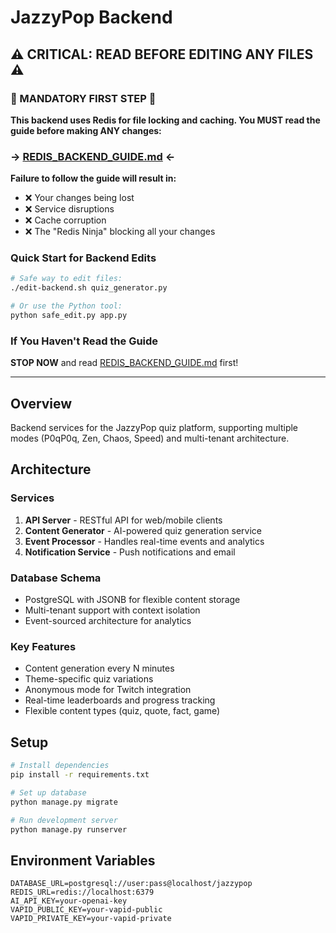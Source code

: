 # JazzyPop Backend

## ⚠️ CRITICAL: READ BEFORE EDITING ANY FILES ⚠️

### 🚨 MANDATORY FIRST STEP 🚨

**This backend uses Redis for file locking and caching. You MUST read the guide before making ANY changes:**

### → [**REDIS_BACKEND_GUIDE.md**](../REDIS_BACKEND_GUIDE.md) ←

**Failure to follow the guide will result in:**
- ❌ Your changes being lost
- ❌ Service disruptions  
- ❌ Cache corruption
- ❌ The "Redis Ninja" blocking all your changes

### Quick Start for Backend Edits
```bash
# Safe way to edit files:
./edit-backend.sh quiz_generator.py

# Or use the Python tool:
python safe_edit.py app.py
```

### If You Haven't Read the Guide
**STOP NOW** and read [REDIS_BACKEND_GUIDE.md](../REDIS_BACKEND_GUIDE.md) first!

---

## Overview
Backend services for the JazzyPop quiz platform, supporting multiple modes (P0qP0q, Zen, Chaos, Speed) and multi-tenant architecture.

## Architecture

### Services
1. **API Server** - RESTful API for web/mobile clients
2. **Content Generator** - AI-powered quiz generation service
3. **Event Processor** - Handles real-time events and analytics
4. **Notification Service** - Push notifications and email

### Database Schema
- PostgreSQL with JSONB for flexible content storage
- Multi-tenant support with context isolation
- Event-sourced architecture for analytics

### Key Features
- Content generation every N minutes
- Theme-specific quiz variations
- Anonymous mode for Twitch integration
- Real-time leaderboards and progress tracking
- Flexible content types (quiz, quote, fact, game)

## Setup
```bash
# Install dependencies
pip install -r requirements.txt

# Set up database
python manage.py migrate

# Run development server
python manage.py runserver
```

## Environment Variables
```
DATABASE_URL=postgresql://user:pass@localhost/jazzypop
REDIS_URL=redis://localhost:6379
AI_API_KEY=your-openai-key
VAPID_PUBLIC_KEY=your-vapid-public
VAPID_PRIVATE_KEY=your-vapid-private
```
